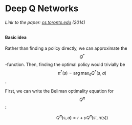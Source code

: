 # Deep Q Networks

###### Link to the paper: [cs.toronto.edu](https://www.cs.toronto.edu/~vmnih/docs/dqn.pdf) (2014)

#### Basic idea

Rather than finding a policy directly, we can approximate the $$Q^*$$-function. Then, finding the optimal policy would trivially be $$\pi^*(s) = \arg \max_a Q^*(s, a)$$.

First, we can write the Bellman optimality equation for $$Q^\pi$$:

$$
Q^\pi(s,a) = r + \gamma Q^\pi(s', \pi(s))
$$
